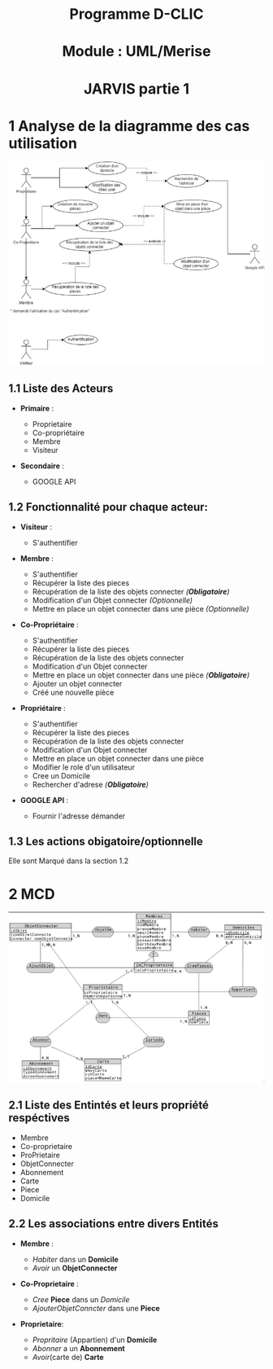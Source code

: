 # <center>Programme D-CLIC
# <center> Module : UML/Merise
# <center> JARVIS partie 1



# 1 Analyse de la diagramme des cas utilisation

<img src="./assets/img/Jarvis_usecase.png">


## 1.1 Liste des Acteurs 
* **Primaire** :
	* Proprietaire
	* Co-propriétaire
	* Membre
	* Visiteur

* **Secondaire** :
	* GOOGLE API

## 1.2 Fonctionnalité pour chaque acteur:

* **Visiteur** :
	* S'authentifier

* **Membre** : 
	* S'authentifier
	* Récupérer la liste des pieces
	* Récupération de la liste des objets connecter _(**Obligatoire**)_
	* Modification d'un Objet connecter _(Optionnelle)_
	* Mettre en place un objet connecter dans une pièce _(Optionnelle)_

* **Co-Propriétaire** :
	* S'authentifier
	* Récupérer la liste des pieces
	* Récupération de la liste des objets connecter
	* Modification d'un Objet connecter
	* Mettre en place un objet connecter dans une pièce _(**Obligatoire**)_
	* Ajouter un objet connecter
	* Créé une nouvelle pièce

* **Propriétaire** :
	* S'authentifier
	* Récupérer la liste des pieces
	* Récupération de la liste des objets connecter
	* Modification d'un Objet connecter
	* Mettre en place un objet connecter dans une pièce
	* Modifier le role d'un utilisateur
	* Cree un Domicile
	* Rechercher d'adrese _(**Obligatoire**)_

* **GOOGLE API** : 
	* Fournir l'adresse démander

## 1.3 Les actions obigatoire/optionnelle
Elle sont Marqué dans la section 1.2

# 2 MCD 
<img src="./assets/img/Jarvis_mcd.png">

## 2.1 Liste des Entintés et leurs propriété respéctives

* Membre
* Co-proprietaire
* ProPrietaire
* ObjetConnecter
* Abonnement
* Carte
* Piece
* Domicile


## 2.2 Les associations entre divers Entités

* **Membre** :
	* _Habiter_ dans un **Domicile**
	* _Avoir_ un **ObjetConnecter**
* **Co-Proprietaire** :
	* _Cree_ **Piece** dans un *Domicile*
	* _AjouterObjetConncter_ dans une **Piece**

* **Proprietaire**:
	* _Propritaire_ (Appartien) d'un **Domicile**
	* _Abonner_ a un **Abonnement**
	* _Avoir_(carte de) **Carte**
